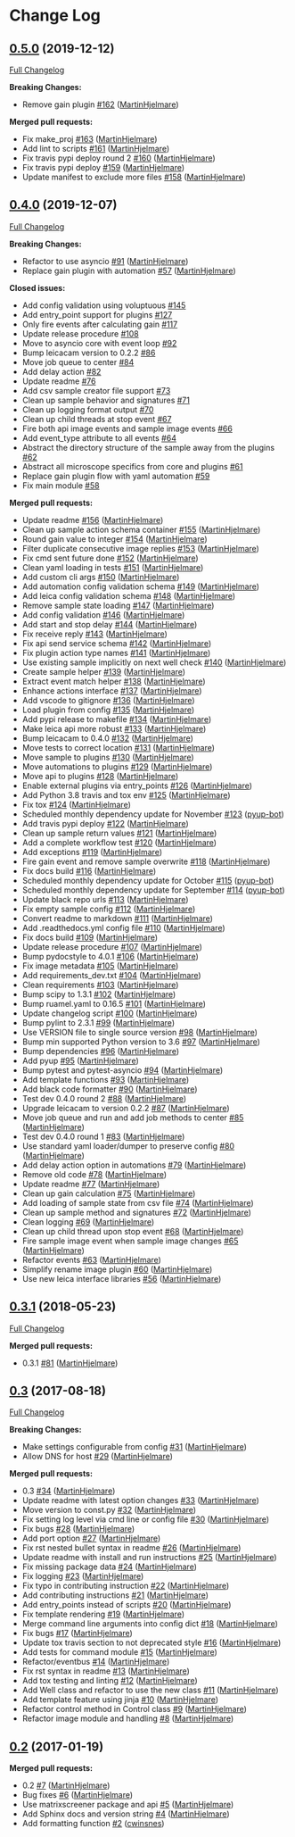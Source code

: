 # Change Log

## [0.5.0](https://github.com/CellProfiling/cam_acq/tree/0.5.0) (2019-12-12)
[Full Changelog](https://github.com/CellProfiling/cam_acq/compare/0.4.0...0.5.0)

**Breaking Changes:**

- Remove gain plugin [\#162](https://github.com/CellProfiling/cam_acq/pull/162) ([MartinHjelmare](https://github.com/MartinHjelmare))

**Merged pull requests:**

- Fix make\_proj [\#163](https://github.com/CellProfiling/cam_acq/pull/163) ([MartinHjelmare](https://github.com/MartinHjelmare))
- Add lint to scripts [\#161](https://github.com/CellProfiling/cam_acq/pull/161) ([MartinHjelmare](https://github.com/MartinHjelmare))
- Fix travis pypi deploy round 2 [\#160](https://github.com/CellProfiling/cam_acq/pull/160) ([MartinHjelmare](https://github.com/MartinHjelmare))
- Fix travis pypi deploy [\#159](https://github.com/CellProfiling/cam_acq/pull/159) ([MartinHjelmare](https://github.com/MartinHjelmare))
- Update manifest to exclude more files [\#158](https://github.com/CellProfiling/cam_acq/pull/158) ([MartinHjelmare](https://github.com/MartinHjelmare))

## [0.4.0](https://github.com/CellProfiling/cam_acq/tree/0.4.0) (2019-12-07)
[Full Changelog](https://github.com/CellProfiling/cam_acq/compare/0.3.1...0.4.0)

**Breaking Changes:**

- Refactor to use asyncio [\#91](https://github.com/CellProfiling/cam_acq/pull/91) ([MartinHjelmare](https://github.com/MartinHjelmare))
- Replace gain plugin with automation [\#57](https://github.com/CellProfiling/cam_acq/pull/57) ([MartinHjelmare](https://github.com/MartinHjelmare))

**Closed issues:**

- Add config validation using voluptuous [\#145](https://github.com/CellProfiling/cam_acq/issues/145)
- Add entry\_point support for plugins [\#127](https://github.com/CellProfiling/cam_acq/issues/127)
- Only fire events after calculating gain [\#117](https://github.com/CellProfiling/cam_acq/issues/117)
- Update release procedure [\#108](https://github.com/CellProfiling/cam_acq/issues/108)
- Move to asyncio core with event loop [\#92](https://github.com/CellProfiling/cam_acq/issues/92)
- Bump leicacam version to 0.2.2 [\#86](https://github.com/CellProfiling/cam_acq/issues/86)
- Move job queue to center [\#84](https://github.com/CellProfiling/cam_acq/issues/84)
- Add delay action [\#82](https://github.com/CellProfiling/cam_acq/issues/82)
- Update readme [\#76](https://github.com/CellProfiling/cam_acq/issues/76)
- Add csv sample creator file support [\#73](https://github.com/CellProfiling/cam_acq/issues/73)
- Clean up sample behavior and signatures [\#71](https://github.com/CellProfiling/cam_acq/issues/71)
- Clean up logging format output [\#70](https://github.com/CellProfiling/cam_acq/issues/70)
- Clean up child threads at stop event [\#67](https://github.com/CellProfiling/cam_acq/issues/67)
- Fire both api image events and sample image events [\#66](https://github.com/CellProfiling/cam_acq/issues/66)
- Add event\_type attribute to all events [\#64](https://github.com/CellProfiling/cam_acq/issues/64)
- Abstract the directory structure of the sample away from the plugins [\#62](https://github.com/CellProfiling/cam_acq/issues/62)
- Abstract all microscope specifics from core and plugins [\#61](https://github.com/CellProfiling/cam_acq/issues/61)
- Replace gain plugin flow with yaml automation [\#59](https://github.com/CellProfiling/cam_acq/issues/59)
- Fix main module [\#58](https://github.com/CellProfiling/cam_acq/issues/58)

**Merged pull requests:**

- Update readme [\#156](https://github.com/CellProfiling/cam_acq/pull/156) ([MartinHjelmare](https://github.com/MartinHjelmare))
- Clean up sample action schema container [\#155](https://github.com/CellProfiling/cam_acq/pull/155) ([MartinHjelmare](https://github.com/MartinHjelmare))
- Round gain value to integer [\#154](https://github.com/CellProfiling/cam_acq/pull/154) ([MartinHjelmare](https://github.com/MartinHjelmare))
- Filter duplicate consecutive image replies [\#153](https://github.com/CellProfiling/cam_acq/pull/153) ([MartinHjelmare](https://github.com/MartinHjelmare))
- Fix cmd sent future done [\#152](https://github.com/CellProfiling/cam_acq/pull/152) ([MartinHjelmare](https://github.com/MartinHjelmare))
- Clean yaml loading in tests [\#151](https://github.com/CellProfiling/cam_acq/pull/151) ([MartinHjelmare](https://github.com/MartinHjelmare))
- Add custom cli args [\#150](https://github.com/CellProfiling/cam_acq/pull/150) ([MartinHjelmare](https://github.com/MartinHjelmare))
- Add automation config validation schema [\#149](https://github.com/CellProfiling/cam_acq/pull/149) ([MartinHjelmare](https://github.com/MartinHjelmare))
- Add leica config validation schema [\#148](https://github.com/CellProfiling/cam_acq/pull/148) ([MartinHjelmare](https://github.com/MartinHjelmare))
- Remove sample state loading [\#147](https://github.com/CellProfiling/cam_acq/pull/147) ([MartinHjelmare](https://github.com/MartinHjelmare))
- Add config validation [\#146](https://github.com/CellProfiling/cam_acq/pull/146) ([MartinHjelmare](https://github.com/MartinHjelmare))
- Add start and stop delay [\#144](https://github.com/CellProfiling/cam_acq/pull/144) ([MartinHjelmare](https://github.com/MartinHjelmare))
- Fix receive reply [\#143](https://github.com/CellProfiling/cam_acq/pull/143) ([MartinHjelmare](https://github.com/MartinHjelmare))
- Fix api send service schema [\#142](https://github.com/CellProfiling/cam_acq/pull/142) ([MartinHjelmare](https://github.com/MartinHjelmare))
- Fix plugin action type names [\#141](https://github.com/CellProfiling/cam_acq/pull/141) ([MartinHjelmare](https://github.com/MartinHjelmare))
- Use existing sample implicitly on next well check [\#140](https://github.com/CellProfiling/cam_acq/pull/140) ([MartinHjelmare](https://github.com/MartinHjelmare))
- Create sample helper [\#139](https://github.com/CellProfiling/cam_acq/pull/139) ([MartinHjelmare](https://github.com/MartinHjelmare))
- Extract event match helper [\#138](https://github.com/CellProfiling/cam_acq/pull/138) ([MartinHjelmare](https://github.com/MartinHjelmare))
- Enhance actions interface [\#137](https://github.com/CellProfiling/cam_acq/pull/137) ([MartinHjelmare](https://github.com/MartinHjelmare))
- Add vscode to gitignore [\#136](https://github.com/CellProfiling/cam_acq/pull/136) ([MartinHjelmare](https://github.com/MartinHjelmare))
- Load plugin from config [\#135](https://github.com/CellProfiling/cam_acq/pull/135) ([MartinHjelmare](https://github.com/MartinHjelmare))
- Add pypi release to makefile [\#134](https://github.com/CellProfiling/cam_acq/pull/134) ([MartinHjelmare](https://github.com/MartinHjelmare))
- Make leica api more robust [\#133](https://github.com/CellProfiling/cam_acq/pull/133) ([MartinHjelmare](https://github.com/MartinHjelmare))
- Bump leicacam to 0.4.0 [\#132](https://github.com/CellProfiling/cam_acq/pull/132) ([MartinHjelmare](https://github.com/MartinHjelmare))
- Move tests to correct location [\#131](https://github.com/CellProfiling/cam_acq/pull/131) ([MartinHjelmare](https://github.com/MartinHjelmare))
- Move sample to plugins [\#130](https://github.com/CellProfiling/cam_acq/pull/130) ([MartinHjelmare](https://github.com/MartinHjelmare))
- Move automations to plugins [\#129](https://github.com/CellProfiling/cam_acq/pull/129) ([MartinHjelmare](https://github.com/MartinHjelmare))
- Move api to plugins [\#128](https://github.com/CellProfiling/cam_acq/pull/128) ([MartinHjelmare](https://github.com/MartinHjelmare))
- Enable external plugins via entry\_points [\#126](https://github.com/CellProfiling/cam_acq/pull/126) ([MartinHjelmare](https://github.com/MartinHjelmare))
- Add Python 3.8 travis and tox env [\#125](https://github.com/CellProfiling/cam_acq/pull/125) ([MartinHjelmare](https://github.com/MartinHjelmare))
- Fix tox [\#124](https://github.com/CellProfiling/cam_acq/pull/124) ([MartinHjelmare](https://github.com/MartinHjelmare))
- Scheduled monthly dependency update for November [\#123](https://github.com/CellProfiling/cam_acq/pull/123) ([pyup-bot](https://github.com/pyup-bot))
- Add travis pypi deploy [\#122](https://github.com/CellProfiling/cam_acq/pull/122) ([MartinHjelmare](https://github.com/MartinHjelmare))
- Clean up sample return values [\#121](https://github.com/CellProfiling/cam_acq/pull/121) ([MartinHjelmare](https://github.com/MartinHjelmare))
- Add a complete workflow test [\#120](https://github.com/CellProfiling/cam_acq/pull/120) ([MartinHjelmare](https://github.com/MartinHjelmare))
- Add exceptions [\#119](https://github.com/CellProfiling/cam_acq/pull/119) ([MartinHjelmare](https://github.com/MartinHjelmare))
- Fire gain event and remove sample overwrite [\#118](https://github.com/CellProfiling/cam_acq/pull/118) ([MartinHjelmare](https://github.com/MartinHjelmare))
- Fix docs build [\#116](https://github.com/CellProfiling/cam_acq/pull/116) ([MartinHjelmare](https://github.com/MartinHjelmare))
- Scheduled monthly dependency update for October [\#115](https://github.com/CellProfiling/cam_acq/pull/115) ([pyup-bot](https://github.com/pyup-bot))
- Scheduled monthly dependency update for September [\#114](https://github.com/CellProfiling/cam_acq/pull/114) ([pyup-bot](https://github.com/pyup-bot))
- Update black repo urls [\#113](https://github.com/CellProfiling/cam_acq/pull/113) ([MartinHjelmare](https://github.com/MartinHjelmare))
- Fix empty sample config [\#112](https://github.com/CellProfiling/cam_acq/pull/112) ([MartinHjelmare](https://github.com/MartinHjelmare))
- Convert readme to markdown [\#111](https://github.com/CellProfiling/cam_acq/pull/111) ([MartinHjelmare](https://github.com/MartinHjelmare))
- Add .readthedocs.yml config file [\#110](https://github.com/CellProfiling/cam_acq/pull/110) ([MartinHjelmare](https://github.com/MartinHjelmare))
- Fix docs build [\#109](https://github.com/CellProfiling/cam_acq/pull/109) ([MartinHjelmare](https://github.com/MartinHjelmare))
- Update release procedure [\#107](https://github.com/CellProfiling/cam_acq/pull/107) ([MartinHjelmare](https://github.com/MartinHjelmare))
- Bump pydocstyle to 4.0.1 [\#106](https://github.com/CellProfiling/cam_acq/pull/106) ([MartinHjelmare](https://github.com/MartinHjelmare))
- Fix image metadata [\#105](https://github.com/CellProfiling/cam_acq/pull/105) ([MartinHjelmare](https://github.com/MartinHjelmare))
- Add requirements\_dev.txt [\#104](https://github.com/CellProfiling/cam_acq/pull/104) ([MartinHjelmare](https://github.com/MartinHjelmare))
- Clean requirements [\#103](https://github.com/CellProfiling/cam_acq/pull/103) ([MartinHjelmare](https://github.com/MartinHjelmare))
- Bump scipy to 1.3.1 [\#102](https://github.com/CellProfiling/cam_acq/pull/102) ([MartinHjelmare](https://github.com/MartinHjelmare))
- Bump ruamel.yaml to 0.16.5 [\#101](https://github.com/CellProfiling/cam_acq/pull/101) ([MartinHjelmare](https://github.com/MartinHjelmare))
- Update changelog script [\#100](https://github.com/CellProfiling/cam_acq/pull/100) ([MartinHjelmare](https://github.com/MartinHjelmare))
- Bump pylint to 2.3.1 [\#99](https://github.com/CellProfiling/cam_acq/pull/99) ([MartinHjelmare](https://github.com/MartinHjelmare))
- Use VERSION file to single source version [\#98](https://github.com/CellProfiling/cam_acq/pull/98) ([MartinHjelmare](https://github.com/MartinHjelmare))
- Bump min supported Python version to 3.6 [\#97](https://github.com/CellProfiling/cam_acq/pull/97) ([MartinHjelmare](https://github.com/MartinHjelmare))
- Bump dependencies [\#96](https://github.com/CellProfiling/cam_acq/pull/96) ([MartinHjelmare](https://github.com/MartinHjelmare))
- Add pyup [\#95](https://github.com/CellProfiling/cam_acq/pull/95) ([MartinHjelmare](https://github.com/MartinHjelmare))
- Bump pytest and pytest-asyncio [\#94](https://github.com/CellProfiling/cam_acq/pull/94) ([MartinHjelmare](https://github.com/MartinHjelmare))
- Add template functions [\#93](https://github.com/CellProfiling/cam_acq/pull/93) ([MartinHjelmare](https://github.com/MartinHjelmare))
- Add black code formatter [\#90](https://github.com/CellProfiling/cam_acq/pull/90) ([MartinHjelmare](https://github.com/MartinHjelmare))
- Test dev 0.4.0 round 2 [\#88](https://github.com/CellProfiling/cam_acq/pull/88) ([MartinHjelmare](https://github.com/MartinHjelmare))
- Upgrade leicacam to version 0.2.2 [\#87](https://github.com/CellProfiling/cam_acq/pull/87) ([MartinHjelmare](https://github.com/MartinHjelmare))
- Move job queue and run and add job methods to center [\#85](https://github.com/CellProfiling/cam_acq/pull/85) ([MartinHjelmare](https://github.com/MartinHjelmare))
- Test dev 0.4.0 round 1 [\#83](https://github.com/CellProfiling/cam_acq/pull/83) ([MartinHjelmare](https://github.com/MartinHjelmare))
- Use standard yaml loader/dumper to preserve config [\#80](https://github.com/CellProfiling/cam_acq/pull/80) ([MartinHjelmare](https://github.com/MartinHjelmare))
- Add delay action option in automations [\#79](https://github.com/CellProfiling/cam_acq/pull/79) ([MartinHjelmare](https://github.com/MartinHjelmare))
- Remove old code [\#78](https://github.com/CellProfiling/cam_acq/pull/78) ([MartinHjelmare](https://github.com/MartinHjelmare))
- Update readme [\#77](https://github.com/CellProfiling/cam_acq/pull/77) ([MartinHjelmare](https://github.com/MartinHjelmare))
- Clean up gain calculation [\#75](https://github.com/CellProfiling/cam_acq/pull/75) ([MartinHjelmare](https://github.com/MartinHjelmare))
- Add loading of sample state from csv file [\#74](https://github.com/CellProfiling/cam_acq/pull/74) ([MartinHjelmare](https://github.com/MartinHjelmare))
- Clean up sample method and signatures [\#72](https://github.com/CellProfiling/cam_acq/pull/72) ([MartinHjelmare](https://github.com/MartinHjelmare))
- Clean logging [\#69](https://github.com/CellProfiling/cam_acq/pull/69) ([MartinHjelmare](https://github.com/MartinHjelmare))
- Clean up child thread upon stop event [\#68](https://github.com/CellProfiling/cam_acq/pull/68) ([MartinHjelmare](https://github.com/MartinHjelmare))
- Fire sample image event when sample image changes [\#65](https://github.com/CellProfiling/cam_acq/pull/65) ([MartinHjelmare](https://github.com/MartinHjelmare))
- Refactor events [\#63](https://github.com/CellProfiling/cam_acq/pull/63) ([MartinHjelmare](https://github.com/MartinHjelmare))
- Simplify rename image plugin [\#60](https://github.com/CellProfiling/cam_acq/pull/60) ([MartinHjelmare](https://github.com/MartinHjelmare))
- Use new leica interface libraries [\#56](https://github.com/CellProfiling/cam_acq/pull/56) ([MartinHjelmare](https://github.com/MartinHjelmare))

## [0.3.1](https://github.com/CellProfiling/cam_acq/tree/0.3.1) (2018-05-23)
[Full Changelog](https://github.com/CellProfiling/cam_acq/compare/0.3...0.3.1)

**Merged pull requests:**

- 0.3.1 [\#81](https://github.com/CellProfiling/cam_acq/pull/81) ([MartinHjelmare](https://github.com/MartinHjelmare))

## [0.3](https://github.com/CellProfiling/cam_acq/tree/0.3) (2017-08-18)
[Full Changelog](https://github.com/CellProfiling/cam_acq/compare/0.2...0.3)

**Breaking Changes:**

- Make settings configurable from config [\#31](https://github.com/CellProfiling/cam_acq/pull/31) ([MartinHjelmare](https://github.com/MartinHjelmare))
- Allow DNS for host [\#29](https://github.com/CellProfiling/cam_acq/pull/29) ([MartinHjelmare](https://github.com/MartinHjelmare))

**Merged pull requests:**

- 0.3 [\#34](https://github.com/CellProfiling/cam_acq/pull/34) ([MartinHjelmare](https://github.com/MartinHjelmare))
- Update readme with latest option changes [\#33](https://github.com/CellProfiling/cam_acq/pull/33) ([MartinHjelmare](https://github.com/MartinHjelmare))
- Move version to const.py [\#32](https://github.com/CellProfiling/cam_acq/pull/32) ([MartinHjelmare](https://github.com/MartinHjelmare))
- Fix setting log level via cmd line or config file [\#30](https://github.com/CellProfiling/cam_acq/pull/30) ([MartinHjelmare](https://github.com/MartinHjelmare))
- Fix bugs [\#28](https://github.com/CellProfiling/cam_acq/pull/28) ([MartinHjelmare](https://github.com/MartinHjelmare))
- Add port option [\#27](https://github.com/CellProfiling/cam_acq/pull/27) ([MartinHjelmare](https://github.com/MartinHjelmare))
- Fix rst nested bullet syntax in readme [\#26](https://github.com/CellProfiling/cam_acq/pull/26) ([MartinHjelmare](https://github.com/MartinHjelmare))
- Update readme with install and run instructions [\#25](https://github.com/CellProfiling/cam_acq/pull/25) ([MartinHjelmare](https://github.com/MartinHjelmare))
- Fix missing package data [\#24](https://github.com/CellProfiling/cam_acq/pull/24) ([MartinHjelmare](https://github.com/MartinHjelmare))
- Fix logging [\#23](https://github.com/CellProfiling/cam_acq/pull/23) ([MartinHjelmare](https://github.com/MartinHjelmare))
- Fix typo in contributing instruction [\#22](https://github.com/CellProfiling/cam_acq/pull/22) ([MartinHjelmare](https://github.com/MartinHjelmare))
- Add contributing instructions [\#21](https://github.com/CellProfiling/cam_acq/pull/21) ([MartinHjelmare](https://github.com/MartinHjelmare))
- Add entry\_points instead of scripts [\#20](https://github.com/CellProfiling/cam_acq/pull/20) ([MartinHjelmare](https://github.com/MartinHjelmare))
- Fix template rendering [\#19](https://github.com/CellProfiling/cam_acq/pull/19) ([MartinHjelmare](https://github.com/MartinHjelmare))
- Merge command line arguments into config dict [\#18](https://github.com/CellProfiling/cam_acq/pull/18) ([MartinHjelmare](https://github.com/MartinHjelmare))
- Fix bugs [\#17](https://github.com/CellProfiling/cam_acq/pull/17) ([MartinHjelmare](https://github.com/MartinHjelmare))
- Update tox travis section to not deprecated style [\#16](https://github.com/CellProfiling/cam_acq/pull/16) ([MartinHjelmare](https://github.com/MartinHjelmare))
- Add tests for command module [\#15](https://github.com/CellProfiling/cam_acq/pull/15) ([MartinHjelmare](https://github.com/MartinHjelmare))
- Refactor/eventbus [\#14](https://github.com/CellProfiling/cam_acq/pull/14) ([MartinHjelmare](https://github.com/MartinHjelmare))
- Fix rst syntax in readme [\#13](https://github.com/CellProfiling/cam_acq/pull/13) ([MartinHjelmare](https://github.com/MartinHjelmare))
- Add tox testing and linting [\#12](https://github.com/CellProfiling/cam_acq/pull/12) ([MartinHjelmare](https://github.com/MartinHjelmare))
- Add Well class and refactor to use the new class [\#11](https://github.com/CellProfiling/cam_acq/pull/11) ([MartinHjelmare](https://github.com/MartinHjelmare))
- Add template feature using jinja [\#10](https://github.com/CellProfiling/cam_acq/pull/10) ([MartinHjelmare](https://github.com/MartinHjelmare))
- Refactor control method in Control class [\#9](https://github.com/CellProfiling/cam_acq/pull/9) ([MartinHjelmare](https://github.com/MartinHjelmare))
- Refactor image module and handling [\#8](https://github.com/CellProfiling/cam_acq/pull/8) ([MartinHjelmare](https://github.com/MartinHjelmare))

## [0.2](https://github.com/CellProfiling/cam_acq/tree/0.2) (2017-01-19)
**Merged pull requests:**

- 0.2 [\#7](https://github.com/CellProfiling/cam_acq/pull/7) ([MartinHjelmare](https://github.com/MartinHjelmare))
- Bug fixes [\#6](https://github.com/CellProfiling/cam_acq/pull/6) ([MartinHjelmare](https://github.com/MartinHjelmare))
- Use matrixscreener package and api [\#5](https://github.com/CellProfiling/cam_acq/pull/5) ([MartinHjelmare](https://github.com/MartinHjelmare))
- Add Sphinx docs and version string [\#4](https://github.com/CellProfiling/cam_acq/pull/4) ([MartinHjelmare](https://github.com/MartinHjelmare))
- Add formatting function [\#2](https://github.com/CellProfiling/cam_acq/pull/2) ([cwinsnes](https://github.com/cwinsnes))
